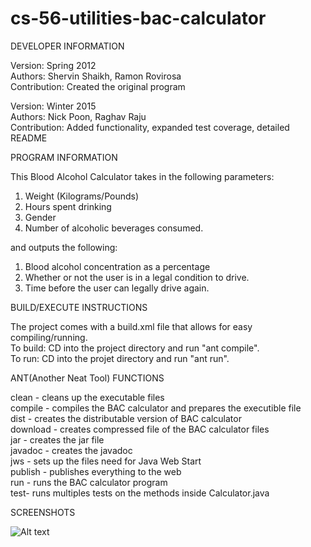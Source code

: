 # cs-56-utilities-bac-calculator

DEVELOPER INFORMATION  

Version: Spring 2012  
Authors: Shervin Shaikh, Ramon Rovirosa  
Contribution: Created the original program  

Version: Winter 2015  
Authors: Nick Poon, Raghav Raju  
Contribution: Added functionality, expanded test coverage, detailed README  

PROGRAM INFORMATION  

This Blood Alcohol Calculator takes in the following parameters:   

1. Weight (Kilograms/Pounds)   
2. Hours spent drinking   
3. Gender   
4. Number of alcoholic beverages consumed.   

and outputs the following:   

1. Blood alcohol concentration as a percentage   
2. Whether or not the user is in a legal condition to drive.   
3. Time before the user can legally drive again.   

BUILD/EXECUTE INSTRUCTIONS 

The project comes with a build.xml file that allows for easy compiling/running.   
To build: CD into the project directory and run "ant compile".   
To run: CD into the projet directory and run "ant run".   

ANT(Another Neat Tool) FUNCTIONS  

clean - cleans up the executable files  
compile - compiles the BAC calculator and prepares the executible file  
dist - creates the distributable version of BAC calculator  
download - creates compressed file of the BAC calculator files  
jar - creates the jar file  
javadoc - creates the javadoc  
jws - sets up the files need for Java Web Start  
publish - publishes everything to the web  
run - runs the BAC calculator program  
test- runs multiples tests on the methods inside Calculator.java  

SCREENSHOTS  

![Alt text](https://raw.githubusercontent.com/nickkpoon/cs56-utilities-bac-calculator/master/screenshot.jpg "A preview of the program")


